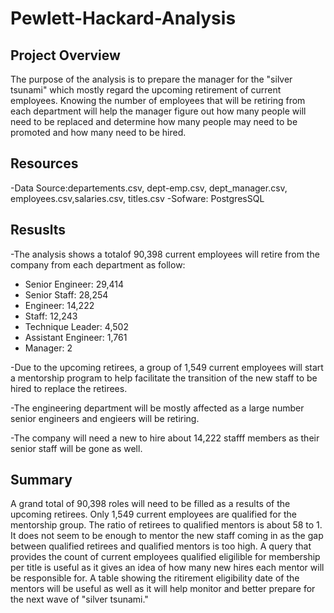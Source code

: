 # Pewlett-Hackard-Analysis

## Project Overview
The purpose of the analysis is to prepare the manager for the "silver tsunami" which mostly 
regard the upcoming retirement of current employees. Knowing the number of employees that will be
retiring from each department will help the manager figure out how many people will need to be replaced
and determine how many people may need to be promoted and how many need to be hired.

## Resources
-Data Source:departements.csv, dept-emp.csv, dept_manager.csv, employees.csv,salaries.csv, titles.csv
-Sofware: PostgresSQL

## Resuslts
 -The analysis shows a totalof 90,398 current employees will retire from the company from each department as follow:
  - Senior Engineer: 29,414
  - Senior Staff: 28,254
  - Engineer: 14,222
  - Staff: 12,243
  - Technique Leader: 4,502
  - Assistant Engineer: 1,761
  - Manager: 2
 
 -Due to the upcoming retirees, a group of 1,549 current employees will start a mentorship program
to help facilitate the transition of the new staff to be hired to replace the retirees. 

 -The engineering department will be mostly affected as a large number senior engineers
and engieers will be retiring.

 -The company will need a new to hire about 14,222 stafff members as their senior staff will be 
gone as well. 
  
## Summary
A grand total of 90,398 roles will need to be filled as a results of the upcoming retirees. Only 1,549
current employees are qualified for the mentorship group. The ratio of retirees to qualified mentors 
is about 58 to 1. It does not seem to be enough to mentor the new staff coming in as the gap between
qualified retirees and qualified mentors is too high. A query that provides the count of current
employees qualified eligilible for membership per title is useful as it gives an idea of how many 
new hires each mentor will be responsible for. A table showing the ritirement eligibility date of 
the mentors will be useful as well as it will help monitor and better prepare for the next wave of
"silver tsunami."
